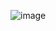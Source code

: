 ![image](https://github.com/vjdbj/microservices-demo/assets/83549768/7db65656-e995-4681-b773-c912c1390f0d)
